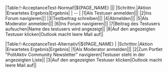 |Table:!-AcceptanceTest-Normal!|${PAGE_NAME}                                ||| 
|Schrittnr.|Aktion         |Erwartetes Ergebnis|Ergebnis|
| -- |
|1|Als Testuser anmelden|||
|2|Ins Forum navigieren|||
|3|Testbeitrag schreiben|||
|4|Abmelden|||
|5|Als Moderator anmelden|||
|6|Ins Forum navigieren|||
|7|Beitrag des Testusers aufsuchen|Name des testusers wird angezeigt||
|8|Auf den angezeigten Testuser klicken|Outlook macht leere Mail auf||

|Table:!-AcceptanceTest-Alternativ!|${PAGE_NAME}                                |
|Schrittnr.|Aktion  |Erwartetes Ergebnis|Ergebnis|
|1|Als Moderator anmelden|||
|2|Zum Portlet "PolitAktiv Community Newsletter" navigieren|Testuser steht in der angezeigten Liste||
|3|Auf den angezeigten Testuser klicken|Outlook macht leere Mail auf||


